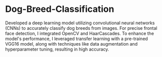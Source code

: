 # Dog-Breed-Classification
Developed a deep learning model utilizing convolutional neural networks (CNNs) to accurately classify dog breeds from images. For precise frontal face detection, I integrated OpenCV and HaarCascades. To enhance the model's performance, I leveraged transfer learning with a pre-trained VGG16 model, along with techniques like data augmentation and hyperparameter tuning, resulting in high accuracy.
